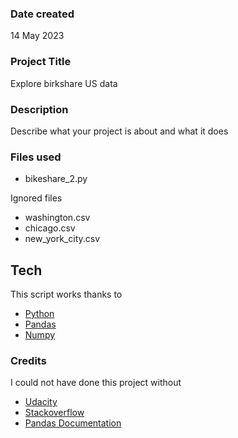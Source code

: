 ### Date created
14 May 2023

### Project Title
Explore birkshare US data

### Description
Describe what your project is about and what it does

### Files used
 - bikeshare_2.py

Ignored files
 - washington.csv
 - chicago.csv
 - new_york_city.csv

## Tech
This script works thanks to
- [Python](https://www.python.org/)
- [Pandas](https://pandas.pydata.org/docs/)
- [Numpy](https://numpy.org/)

### Credits
I could not have done this project without 
- [Udacity](https://learn.udacity.com/) 
- [Stackoverflow](https://stackoverflow.com/)
- [Pandas Documentation](https://pandas.pydata.org/docs/reference/api/pandas.DataFrame.html)